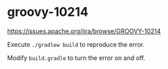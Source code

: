 # groovy-10214

https://issues.apache.org/jira/browse/GROOVY-10214

Execute `./gradlew build` to reproduce the error.

Modify `build.gradle` to turn the error on and off.

